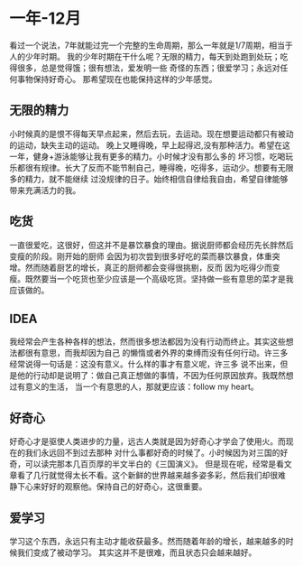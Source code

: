 # 一年-12月
看过一个说法，7年就能过完一个完整的生命周期，那么一年就是1/7周期，相当于人的少年时期。
我的少年时期在干什么呢？无限的精力，每天到处跑到处玩；吃得很多，总是觉得饿；很有想法，爱发明一些
奇怪的东西；很爱学习；永远对任何事物保持好奇心。
那希望现在也能保持这样的少年感觉。

## 无限的精力

小时候真的是恨不得每天早点起来，然后去玩，去运动。现在想要运动都只有被动的运动，缺失主动的运动。
晚上又睡得晚，早上起得迟,没有那种活力。希望在这一年，健身+游泳能够让我有更多的精力。小时候才没有那么多的
坏习惯，吃喝玩乐都很有规律。长大了反而不能节制自己，睡得晚，吃得多，运动少。想要有无限多的精力，就不能继续
过没规律的日子。始终相信自律给我自由，希望自律能够带来充满活力的我。

## 吃货

一直很爱吃，这很好，但这并不是暴饮暴食的理由。据说厨师都会经历先长胖然后变瘦的阶段。刚开始的厨师
会因为初次尝到很多好吃的菜而暴饮暴食，体重突增。然而随着厨艺的增长，真正的厨师都会变得很挑剔，反而
因为吃得少而变瘦。既然要当一个吃货也至少应该是一个高级吃货。坚持做一些有意思的菜才是我应该做的。 

## IDEA

我经常会产生各种各样的想法，然而很多想法都因为没有行动而终止。其实这些想法都很有意思，而我却因为自己
的懒惰或者外界的束缚而没有任何行动。许三多经常说得一句话是：这没有意义。什么样的事才有意义呢，许三多
说不出来，但是他的行动却是说明了：做自己真正想做的事情，不因为任何原因放弃。我既然想过有意义的生活，
当一个有意思的人，那就更应该：follow my heart。

## 好奇心

好奇心才是驱使人类进步的力量，远古人类就是因为好奇心才学会了使用火。而现在的我们永远回不到过去那种
对什么事都好奇的时候了。小时候因为对三国的好奇，可以读完那本几百页厚的半文半白的《三国演义》。
但是现在呢，经常是看文章看了几行就觉得太长不看。这个新鲜的世界越来越多姿多彩，然后我们却很难
静下心来好好的观察他。保持自己的好奇心，这很重要。

## 爱学习

学习这个东西，永远只有主动才能收获最多。然而随着年龄的增长，越来越多的时候我们变成了被动学习。
其实这并不是很难，而且状态只会越来越好。